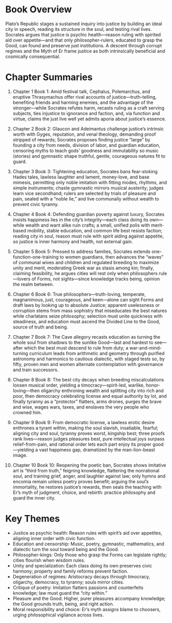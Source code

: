 # Book Overview
Plato’s Republic stages a sustained inquiry into justice by building an ideal city in speech, reading its structure in the soul, and testing rival lives. Socrates argues that justice is psychic health—reason ruling with spirited aid over appetite—and that only philosopher-rulers, educated to grasp the Good, can found and preserve just institutions. A descent through corrupt regimes and the Myth of Er frame justice as both intrinsically beneficial and cosmically consequential.

# Chapter Summaries
1. Chapter 1 Book 1: Amid festival talk, Cephalus, Polemarchus, and eruptive Thrasymachus offer rival accounts of justice—truth-telling, benefiting friends and harming enemies, and the advantage of the stronger—while Socrates refutes harm, recasts ruling as a craft serving subjects, ties injustice to ignorance and faction, and, via function and virtue, claims the just live well yet admits aporia about justice’s essence.

2. Chapter 2 Book 2: Glaucon and Adeimantus challenge justice’s intrinsic worth with Gyges, reputation, and venal theology, demanding proof stripped of rewards; Socrates proposes finding justice “large” by founding a city from needs, division of labor, and guardian education, censoring myths to teach gods’ goodness and immutability so music (stories) and gymnastic shape truthful, gentle, courageous natures fit to guard.

3. Chapter 3 Book 3: Tightening education, Socrates bans fear-stoking Hades tales, lawless laughter and lament, money-love, and base mimesis, permitting only noble imitation with fitting modes, rhythms, and simple instruments; chaste gymnastic mirrors musical austerity; judges learn vice secondhand; rulers are selected by trials of pleasure and pain, sealed with a “noble lie,” and live communally without wealth to prevent civic tyranny.

4. Chapter 4 Book 4: Defending guardian poverty against luxury, Socrates insists happiness lies in the city’s integrity—each class doing its own—while wealth and want alike ruin crafts; a small, unified polis with merit-based mobility, stable education, and common life best resists faction; reading city in soul, reason must rule with spirit aiding against appetite, so justice is inner harmony and health, not external gain.

5. Chapter 5 Book 5: Pressed to address families, Socrates extends one-function-one-training to women guardians, then advances the “waves” of communal wives and children and regulated breeding to maximize unity and merit, moderating Greek war as stasis among kin; finally, claiming feasibility, he argues cities will rest only when philosophers rule—lovers of Forms, not sights—since knowledge tracks being, opinion the realm between.

6. Chapter 6 Book 6: True philosophers—truth-loving, temperate, magnanimous, just, courageous, and keen—alone can sight Forms and draft laws by looking up to absolute Justice; apparent uselessness or corruption stems from mass sophistry that miseducates the best natures while charlatans seize philosophy; selection must unite quickness with steadiness, and education must ascend the Divided Line to the Good, source of truth and being.

7. Chapter 7 Book 7: The Cave allegory recasts education as turning the whole soul from shadows to the sunlike Good—last and hardest to see—after which the best must descend to rule from duty; a war-and-mind-turning curriculum leads from arithmetic and geometry through purified astronomy and harmonics to cautious dialectic, with staged tests so, by fifty, proven men and women alternate contemplation with governance and train successors.

8. Chapter 8 Book 8: The best city decays when breeding miscalculations loosen musical order, yielding a timocracy—spirit-led, warlike, honor-loving—then oligarchy enthroning wealth and splitting city into rich and poor, then democracy celebrating license and equal authority by lot, and finally tyranny as a “protector” flatters, arms drones, purges the brave and wise, wages wars, taxes, and enslaves the very people who crowned him.

9. Chapter 9 Book 9: From democratic license, a lawless erotic desire enthrones a tyrant within, making the soul slavish, insatiable, fearful; aligning city and soul, tyranny proves worst, kingship best; three proofs rank lives—reason judges pleasures best, pure intellectual joys surpass relief-from-pain, and rational order lets each part enjoy its proper good—yielding a vast happiness gap, dramatized by the man-lion-beast image.

10. Chapter 10 Book 10: Reopening the poetic ban, Socrates shows imitative art is “third from truth,” feigning knowledge, flattering the nonrational soul, and training grief, anger, and laughter against law; only hymns and encomia remain unless poetry proves benefit; arguing the soul’s immortality, he restores justice’s rewards, then seals the teaching with Er’s myth of judgment, choice, and rebirth: practice philosophy and guard the inner city.

# Key Themes
- Justice as psychic health: Reason rules with spirit’s aid over appetites, aligning inner order with civic function.
- Education and censorship: Music, poetry, gymnastic, mathematics, and dialectic turn the soul toward being and the Good.
- Philosopher-kings: Only those who grasp the Forms can legislate rightly; cities flourish when wisdom rules.
- Unity and specialization: Each class doing its own preserves civic harmony; property and family reforms prevent faction.
- Degeneration of regimes: Aristocracy decays through timocracy, oligarchy, democracy, to tyranny; souls mirror cities.
- Critique of poetry: Imitation flatters passions and counterfeits knowledge; law must guard the “city within.”
- Pleasure and the Good: Higher, purer pleasures accompany knowledge; the Good grounds truth, being, and right action.
- Moral responsibility and choice: Er’s myth assigns blame to choosers, urging philosophical vigilance across lives.